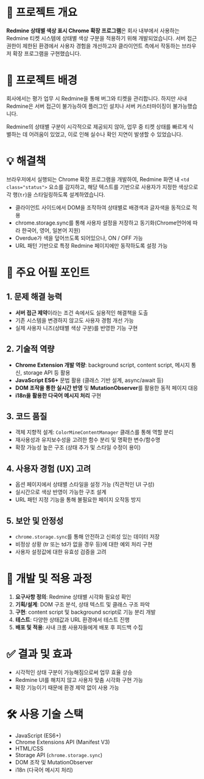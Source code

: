 # 📌 프로젝트 개요
**Redmine 상태별 색상 표시 Chrome 확장 프로그램**은 회사 내부에서 사용하는 Redmine 티켓 시스템에 상태별 색상 구분을 적용하기 위해 개발되었습니다. 서버 접근 권한이 제한된 환경에서 사용자 경험을 개선하고자 클라이언트 측에서 작동하는 브라우저 확장 프로그램을 구현했습니다.

# 🧩 프로젝트 배경
회사에서는 평가 업무 시 Redmine을 통해 버그와 티켓을 관리합니다. 하지만 사내 Redmine은 서버 접근이 불가능하여 플러그인 설치나 서버 커스터마이징이 불가능했습니다.

Redmine의 상태별 구분이 시각적으로 제공되지 않아, 업무 중 티켓 상태를 빠르게 식별하는 데 어려움이 있었고, 이로 인해 실수나 확인 지연이 발생할 수 있었습니다.


# 💡 해결책
브라우저에서 실행되는 Chrome 확장 프로그램을 개발하여, Redmine 화면 내 `<td class="status">` 요소를 감지하고, 해당 텍스트를 기반으로 사용자가 지정한 색상으로 각 행(`tr`)을 스타일링하도록 설계하였습니다.

- 클라이언트 사이드에서 DOM을 조작하여 상태별로 배경색과 글자색을 동적으로 적용
- chrome.storage.sync를 통해 사용자 설정을 저장하고 동기화(Chrome언어에 따라 한국어, 영어, 일본어 지원)
- Overdue가 색을 덮어쓰도록 되어있으나, ON / OFF 가능
- URL 패턴 기반으로 특정 Redmine 페이지에만 동작하도록 설정 가능


# 🌟 주요 어필 포인트

## 1. 문제 해결 능력
- **서버 접근 제약**이라는 조건 속에서도 실용적인 해결책을 도출
- 기존 시스템을 변경하지 않고도 사용자 경험 개선 가능
- 실제 사용자 니즈(상태별 색상 구분)를 반영한 기능 구현

## 2. 기술적 역량
- **Chrome Extension 개발 역량**: background script, content script, 메시지 통신, storage API 등 활용
- **JavaScript ES6+** 문법 활용 (클래스 기반 설계, async/await 등)
- **DOM 조작을 통한 실시간 반영** 및 **MutationObserver**를 활용한 동적 페이지 대응
- **i18n을 활용한 다국어 메시지 처리** 구현

## 3. 코드 품질
- 객체 지향적 설계: `ColorMineContentManager` 클래스를 통해 역할 분리
- 재사용성과 유지보수성을 고려한 함수 분리 및 명확한 변수/함수명
- 확장 가능성 높은 구조 (상태 추가 및 스타일 수정이 용이)

## 4. 사용자 경험 (UX) 고려
- 옵션 페이지에서 상태별 스타일을 설정 가능 (직관적인 UI 구성)
- 실시간으로 색상 반영이 가능한 구조 설계
- URL 패턴 지정 기능을 통해 불필요한 페이지 오작동 방지

## 5. 보안 및 안정성
- `chrome.storage.sync`를 통해 안전하고 신뢰성 있는 데이터 저장
- 비정상 상황 (tr 또는 td가 없을 경우 등)에 대한 예외 처리 구현
- 사용자 설정값에 대한 유효성 검증을 고려


# 🚀 개발 및 적용 과정
1. **요구사항 정의**: Redmine 상태별 시각화 필요성 확인
2. **기획/설계**: DOM 구조 분석, 상태 텍스트 및 클래스 구조 파악
3. **구현**: content script 및 background script로 기능 분리 개발
4. **테스트**: 다양한 상태값과 URL 환경에서 테스트 진행
5. **배포 및 적용**: 사내 크롬 사용자들에게 배포 후 피드백 수집


# ✅ 결과 및 효과
- 시각적인 상태 구분이 가능해짐으로써 업무 효율 상승
- Redmine UI를 해치지 않고 사용자 맞춤 시각화 구현 가능
- 확장 기능이기 때문에 환경 제약 없이 사용 가능


# 🛠️ 사용 기술 스택
- JavaScript (ES6+)
- Chrome Extensions API (Manifest V3)
- HTML/CSS
- Storage API (`chrome.storage.sync`)
- DOM 조작 및 MutationObserver
- i18n (다국어 메시지 처리)